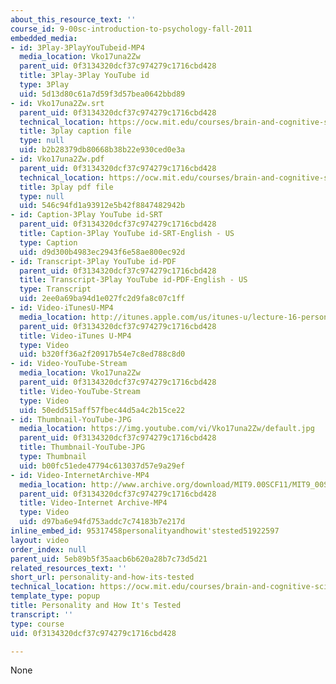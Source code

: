 ```yaml
---
about_this_resource_text: ''
course_id: 9-00sc-introduction-to-psychology-fall-2011
embedded_media:
- id: 3Play-3PlayYouTubeid-MP4
  media_location: Vko17una2Zw
  parent_uid: 0f3134320dcf37c974279c1716cbd428
  title: 3Play-3Play YouTube id
  type: 3Play
  uid: 5d13d80c61a7d59f3d57bea0642bbd89
- id: Vko17una2Zw.srt
  parent_uid: 0f3134320dcf37c974279c1716cbd428
  technical_location: https://ocw.mit.edu/courses/brain-and-cognitive-sciences/9-00sc-introduction-to-psychology-fall-2011/personality/personality-and-how-its-tested/Vko17una2Zw.srt
  title: 3play caption file
  type: null
  uid: b2b28379db80668b38b22e930ced0e3a
- id: Vko17una2Zw.pdf
  parent_uid: 0f3134320dcf37c974279c1716cbd428
  technical_location: https://ocw.mit.edu/courses/brain-and-cognitive-sciences/9-00sc-introduction-to-psychology-fall-2011/personality/personality-and-how-its-tested/Vko17una2Zw.pdf
  title: 3play pdf file
  type: null
  uid: 546c94fd1a93912e5b42f8847482942b
- id: Caption-3Play YouTube id-SRT
  parent_uid: 0f3134320dcf37c974279c1716cbd428
  title: Caption-3Play YouTube id-SRT-English - US
  type: Caption
  uid: d9d300b4983ec2943f6e58ae800ec92d
- id: Transcript-3Play YouTube id-PDF
  parent_uid: 0f3134320dcf37c974279c1716cbd428
  title: Transcript-3Play YouTube id-PDF-English - US
  type: Transcript
  uid: 2ee0a69ba94d1e027fc2d9fa8c07c1ff
- id: Video-iTunesU-MP4
  media_location: http://itunes.apple.com/us/itunes-u/lecture-16-personality/id501335817?i=111090552
  parent_uid: 0f3134320dcf37c974279c1716cbd428
  title: Video-iTunes U-MP4
  type: Video
  uid: b320ff36a2f20917b54e7c8ed788c8d0
- id: Video-YouTube-Stream
  media_location: Vko17una2Zw
  parent_uid: 0f3134320dcf37c974279c1716cbd428
  title: Video-YouTube-Stream
  type: Video
  uid: 50edd515aff57fbec44d5a4c2b15ce22
- id: Thumbnail-YouTube-JPG
  media_location: https://img.youtube.com/vi/Vko17una2Zw/default.jpg
  parent_uid: 0f3134320dcf37c974279c1716cbd428
  title: Thumbnail-YouTube-JPG
  type: Thumbnail
  uid: b00fc51ede47794c613037d57e9a29ef
- id: Video-InternetArchive-MP4
  media_location: http://www.archive.org/download/MIT9.00SCF11/MIT9_00SCF11_lec16_300k.mp4
  parent_uid: 0f3134320dcf37c974279c1716cbd428
  title: Video-Internet Archive-MP4
  type: Video
  uid: d97ba6e94fd753addc7c74183b7e217d
inline_embed_id: 95317458personalityandhowit'stested51922597
layout: video
order_index: null
parent_uid: 5eb89b5f35aacb6b620a28b7c73d5d21
related_resources_text: ''
short_url: personality-and-how-its-tested
technical_location: https://ocw.mit.edu/courses/brain-and-cognitive-sciences/9-00sc-introduction-to-psychology-fall-2011/personality/personality-and-how-its-tested
template_type: popup
title: Personality and How It's Tested
transcript: ''
type: course
uid: 0f3134320dcf37c974279c1716cbd428

---
```

None